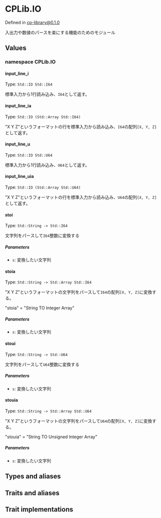 # CPLib.IO

Defined in cp-library@0.1.0

入出力や数値のパースを楽にする機能のためのモジュール

## Values

### namespace CPLib.IO

#### input_line_i

Type: `Std::IO Std::I64`

標準入力から1行読み込み、`I64`として返す。

#### input_line_ia

Type: `Std::IO (Std::Array Std::I64)`

"X Y Z"というフォーマットの行を標準入力から読み込み、`I64`の配列`[X, Y, Z]`として返す。

#### input_line_u

Type: `Std::IO Std::U64`

標準入力から1行読み込み、`U64`として返す。

#### input_line_uia

Type: `Std::IO (Std::Array Std::U64)`

"X Y Z"というフォーマットの行を標準入力から読み込み、`U64`の配列`[X, Y, Z]`として返す。

#### stoi

Type: `Std::String -> Std::I64`

文字列をパースして`I64`整数に変換する

##### Parameters

- `s`: 変換したい文字列

#### stoia

Type: `Std::String -> Std::Array Std::I64`

"X Y Z"というフォーマットの文字列をパースして`I64`の配列`[X, Y, Z]`に変換する。

"stoia" = "String TO Integer Array"

##### Parameters

- `s`: 変換したい文字列

#### stoui

Type: `Std::String -> Std::U64`

文字列をパースして`U64`整数に変換する

##### Parameters

- `s`: 変換したい文字列

#### stouia

Type: `Std::String -> Std::Array Std::U64`

"X Y Z"というフォーマットの文字列をパースして`U64`の配列`[X, Y, Z]`に変換する。

"stouia" = "String TO Unsigned Integer Array"

##### Parameters

- `s`: 変換したい文字列

## Types and aliases

## Traits and aliases

## Trait implementations